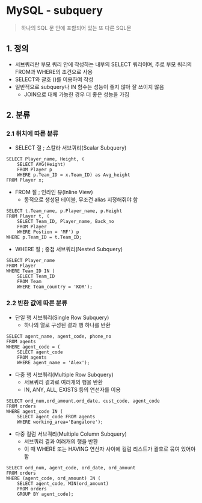 # MySQL - subquery

> 하나의 SQL 문 안에 포함되어 있는 또 다른 SQL문



## 1. 정의

- 서브쿼리란 부모 쿼리 안에 작성하는 내부의 SELECT 쿼리이며, 주로 부모 쿼리의 FROM과 WHERE의 조건으로 사용
- SELECT와 괄호 ()를 이용하여 작성
- 일반적으로 subquery나 IN 함수는 성능이 좋지 않아 잘 쓰이지 않음
  - JOIN으로 대체 가능한 경우 더 좋은 성능을 가짐



## 2. 분류

### 2.1 위치에 따른 분류

- SELECT 절 ; 스칼라 서브쿼리(Scalar Subquery)

```mysql
SELECT Player_name, Height, (
	SELECT AVG(Height)
	FROM Player p
	WHERE p.Team_ID = x.Team_ID) as Avg_height
FROM Player x;
```

- FROM 절 ; 인라인 뷰(Inline View)
  - 동적으로 생성된 테이블, 무조건 alias 지정해줘야 함

```mysql
SELECT t.Team_name, p.Player_name, p.Height
FROM Player t, (
	SELECT Team_ID, Player_name, Back_no
	FROM Player
	WHERE Postion = 'MF') p
WHERE p.Team_ID = t.Team_ID;
```

- WHERE 절 ; 중첩 서브쿼리(Nested Subquery)

```mysql
SELECT Player_name
FROM Player
WHERE Team_ID IN (
	SELECT Team_ID
	FROM Team
	WHERE Team_country = 'KOR');
```



### 2.2 반환 값에 따른 분류

- 단일 행 서브쿼리(Single Row Subquery) 
  - 하나의 열로 구성된 결과 행 하나를 반환

```mysql
SELECT agent_name, agent_code, phone_no
FROM agents
WHERE agent_code = (
    SELECT agent_code 
  	FROM agents
  	WHERE agent_name = 'Alex');
```

- 다중 행 서브쿼리(Multiple Row Subquery)
  - 서브쿼리 결과로 여러개의 행을 반환
  - IN, ANY, ALL, EXISTS 등의 연선자를 이용

```mysql
SELECT ord_num,ord_amount,ord_date, cust_code, agent_code
FROM orders
WHERE agent_code IN (
    SELECT agent_code FROM agents
 	WHERE working_area='Bangalore');
```

- 다중 컬럼 서브쿼리(Multiple Column Subquery)
  - 서브쿼리 결과 여러개의 행을 반환
  - 이 때 WHERE 또는 HAVING  연산자 사이에 컬럼 리스트가 괄호로 묶여 있어야 함

```mysql
SELECT ord_num, agent_code, ord_date, ord_amount
FROM orders
WHERE (agent_code, ord_amount) IN (
	SELECT agent_code, MIN(ord_amount)
	FROM orders 
	GROUP BY agent_code);
```

